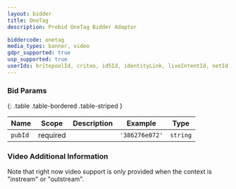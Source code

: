 ```yaml
---
layout: bidder
title: OneTag
description: Prebid OneTag Bidder Adaptor

biddercode: onetag
media_types: banner, video
gdpr_supported: true
usp_supported: true
userIds: britepoolId, criteo, id5Id, identityLink, liveIntentId, netId, parrableId, pubCommonId, unifiedId
---
```



### Bid Params

{: .table .table-bordered .table-striped }

| Name    | Scope    | Description                       | Example      | Type     |
|---------|----------|-----------------------------------|--------------|----------|
| `pubId` | required |                                   | `'386276e072'` | `string` |

### Video Additional Information

Note that right now video support is only provided when the context is "instream" or "outstream".
